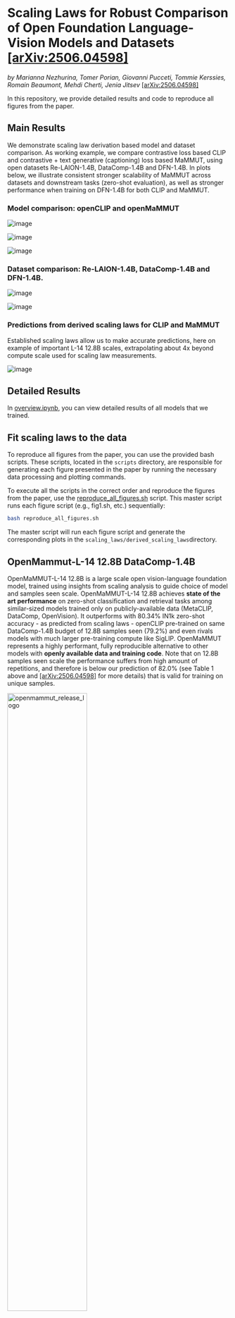 # Scaling Laws for Robust Comparison of Open Foundation Language-Vision Models and Datasets  [[arXiv:2506.04598]](https://arxiv.org/abs/2506.04598)

*by Marianna Nezhurina, Tomer Porian, Giovanni Pucceti, Tommie Kerssies, Romain Beaumont, Mehdi Cherti, Jenia Jitsev* [[arXiv:2506.04598]](https://arxiv.org/abs/2506.04598)

In this repository, we provide detailed results and code to reproduce all figures from the paper.

## Main Results
We demonstrate scaling law derivation based model and dataset comparison. As working example, we compare contrastive loss based CLIP and contrastive + text generative (captioning) loss based MaMMUT, using open datasets Re-LAION-1.4B, DataComp-1.4B and DFN-1.4B. In plots below, we illustrate consistent stronger scalability of MaMMUT across datasets and downstream tasks (zero-shot evaluation), as well as stronger performance when training on DFN-1.4B for both CLIP and MaMMUT.  

### Model comparison: openCLIP and openMaMMUT
![image](https://github.com/user-attachments/assets/869ae40c-7f1b-4f99-928a-c41b38d90da3)

![image](https://github.com/user-attachments/assets/6d1f3881-ad93-4623-87ad-358c20e383f0)

![image](https://github.com/user-attachments/assets/25eb62a0-772f-4443-87be-76a143a16334)


### Dataset comparison: Re-LAION-1.4B, DataComp-1.4B and DFN-1.4B.

![image](https://github.com/user-attachments/assets/a7139891-991c-46d0-ad48-cea8d76c38b2)

![image](https://github.com/user-attachments/assets/9eb27cd7-3790-4ab1-b5dd-9600319fb634)

### Predictions from derived scaling laws for CLIP and MaMMUT
Established scaling laws allow us to make accurate predictions, here on example of important L-14 12.8B scales, extrapolating about 4x beyond compute scale used for scaling law measurements. 

![image](https://github.com/user-attachments/assets/79b09cce-3cba-4078-b05a-efaf3ef205b6)


## Detailed Results

In [overview.ipynb](overview.ipynb), you can view detailed results of all models that we
trained.

## Fit scaling laws to the data

To reproduce all figures from the paper, you can use the provided bash scripts. These scripts, located in the `scripts` directory, are responsible for generating each figure presented in the paper by running the necessary data processing and plotting commands.

To execute all the scripts in the correct order and reproduce the figures from the paper, use the [reproduce_all_figures.sh](reproduce_all_figures.sh) script. This master script runs each figure script (e.g., fig1.sh, etc.) sequentially:
```bash
bash reproduce_all_figures.sh
```

The master script will run each figure script and generate the corresponding plots in the `scaling_laws/derived_scaling_laws`directory.

## OpenMammut-L-14 12.8B DataComp-1.4B

OpenMaMMUT-L-14 12.8B is a large scale open vision-language foundation model, trained using insights from scaling analysis to guide choice of model and samples seen scale.
OpenMaMMUT-L-14 12.8B achieves **state of the art performance** on zero-shot classification and retrieval tasks among similar-sized models trained only on publicly-available data (MetaCLIP, DataComp, OpenVision).  It outperforms with $80.34$\% IN1k zero-shot accuracy - as predicted from scaling laws - openCLIP pre-trained on same DataComp-1.4B budget of 12.8B samples seen ($79.2$\%) and even rivals models with much larger pre-training compute like SigLIP. OpenMaMMUT represents a highly performant, fully reproducible alternative to other models with **openly available data and training code**. Note that on 12.8B samples seen scale the performance suffers from high amount of repetitions, and therefore is below our prediction of $82.0$\% (see Table 1 above and [[arXiv:2506.04598]](https://arxiv.org/abs/2506.04598) for more details) that is valid for training on unique samples.

<img src="https://cdn-uploads.huggingface.co/production/uploads/6355b485b8b79340d4630dd5/mCNQu13oNcdHasaNo3lST.png" alt="openmammut_release_logo" width="60%"/>

HuggingFace Model Repo, with examples of model usage: [OpenMaMMUT-L-14 12.8B DataComp-1.4B](https://huggingface.co/laion/openMaMMUT-ViT-L-14-DataComp-1.4B-s12.8B-b180K)

[openMammut-L-14 12.8B DataComp-1.4B](https://huggingface.co/laion/openMaMMUT-ViT-L-14-DataComp-1.4B-s12.8B-b180K) was trained using code from [custom openCLIP+Mammut fork](https://github.com/LAION-AI/open_clip_mammut) and automated experiments workflow [autoexperiment](https://github.com/SLAMPAI/autoexperiment)


### OpenMammut-L-14 12.8B performance in comparison to other reference models

<img src="https://cdn-uploads.huggingface.co/production/uploads/6355b485b8b79340d4630dd5/bLHbtJ66mxs6ErKaqbXe9.png" alt="openmammut_hyperparams" width="80%"/>

### Training hyperparameters
<img src="https://cdn-uploads.huggingface.co/production/uploads/6355b485b8b79340d4630dd5/3m_kj2FTOcOkuucb1qeFd.png" alt="openmammut_hyperparams" width="40%"/>

## Citation

If you find this work helpful, please cite our paper:

```bibtex
@article{nezhurina2025scaling,
  title={Scaling Laws for Robust Comparison of Open Foundation Language-Vision Models and Datasets},
  author={Marianna Nezhurina, Tomer Porian, Giovanni Pucceti, Tommie Kerssies, Romain Beaumont, Mehdi Cherti, Jenia Jitsev},
  journal={arXiv:2506.04598},
  url={https://arxiv.org/abs/2506.04598},
  year={2025}
}
```

## Acknowledgements

Authors acknowledge funding by the Federal Ministry of Education and Research of Germany (BMBF) under grant no. 01IS24085C (OPENHAFM), under the grant 16HPC117K (MINERVA) and under the grant no. 01IS22094B (WestAI - AI Service Center West), as well as co-funding by EU from EuroHPC Joint Undertaking programm under grant no. 101182737 (MINERVA) and from Digital Europe Programme under grant no. 101195233 (openEuroLLM).

Authors acknowledge the Gauss Centre for Supercomputing e.V. for funding this work by providing computing time through the John von Neumann Institute for Computing (NIC) on the supercomputer JUWELS Booster at Jülich Supercomputing Centre (JSC), EuroHPC Joint Undertaking for computing time and storage on the EuroHPC supercomputer LEONARDO, hosted by CINECA (Italy) and the LEONARDO consortium through an EuroHPC Extreme Access grant EHPC-EXT-2023E02-068, storage resources on JUST granted and operated by JSC and supported by Helmholtz Data Federation (HDF), computing time granted by the JARA and JSC on the supercomputer JURECA at JSC, and computing time granted on prototype JEDI via JUREAP (JUPITER Early Access Programm) grant at JSC. 

Further thanks go for support provided by supercomputing facilities and their teams, especially to Damian Alvarez and Mathis Bode from Juelich Supercomputer Center (JSC, Germany) and to Laura Morselli from CINECA (Italy).

Authors also would like to express gratitude to all the people who are working on making code, models and data publicly available, advancing community based research and making research more reproducible. Specifically, we would like to thank all the members of the [LAION Discord server](https://discord.gg/BZqhreFazY) community and [Open-$`\Psi`$ (Open-Sci) Collective](https://discord.gg/GsKh4mBVcv) for providing fruitful ground for scientific exchange and open-source development. 


